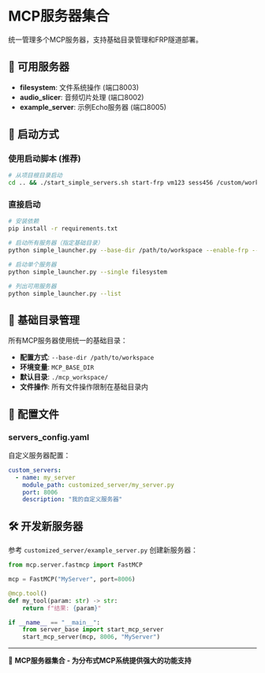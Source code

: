 # MCP服务器集合

统一管理多个MCP服务器，支持基础目录管理和FRP隧道部署。

## 🎯 可用服务器

- **filesystem**: 文件系统操作 (端口8003)
- **audio_slicer**: 音频切片处理 (端口8002)  
- **example_server**: 示例Echo服务器 (端口8005)

## 🚀 启动方式

### 使用启动脚本 (推荐)
```bash
# 从项目根目录启动
cd .. && ./start_simple_servers.sh start-frp vm123 sess456 /custom/workspace
```

### 直接启动
```bash
# 安装依赖
pip install -r requirements.txt

# 启动所有服务器（指定基础目录）
python simple_launcher.py --base-dir /path/to/workspace --enable-frp --vm-id vm123 --session-id sess456

# 启动单个服务器
python simple_launcher.py --single filesystem

# 列出可用服务器
python simple_launcher.py --list
```

## 📁 基础目录管理

所有MCP服务器使用统一的基础目录：
- **配置方式**: `--base-dir /path/to/workspace`
- **环境变量**: `MCP_BASE_DIR`
- **默认目录**: `./mcp_workspace/`
- **文件操作**: 所有文件操作限制在基础目录内

## 🔧 配置文件

### servers_config.yaml
自定义服务器配置：
```yaml
custom_servers:
  - name: my_server
    module_path: customized_server/my_server.py
    port: 8006
    description: "我的自定义服务器"
```

## 🛠️ 开发新服务器

参考 `customized_server/example_server.py` 创建新服务器：
```python
from mcp.server.fastmcp import FastMCP

mcp = FastMCP("MyServer", port=8006)

@mcp.tool()
def my_tool(param: str) -> str:
    return f"结果: {param}"

if __name__ == "__main__":
    from server_base import start_mcp_server
    start_mcp_server(mcp, 8006, "MyServer")
```

---

🚀 **MCP服务器集合 - 为分布式MCP系统提供强大的功能支持**